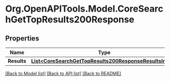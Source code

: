 # Org.OpenAPITools.Model.CoreSearchGetTopResults200Response

## Properties

Name | Type | Description | Notes
------------ | ------------- | ------------- | -------------
**Results** | [**List&lt;CoreSearchGetTopResults200ResponseResultsInner&gt;**](CoreSearchGetTopResults200ResponseResultsInner.md) |  | 

[[Back to Model list]](../README.md#documentation-for-models) [[Back to API list]](../README.md#documentation-for-api-endpoints) [[Back to README]](../README.md)

